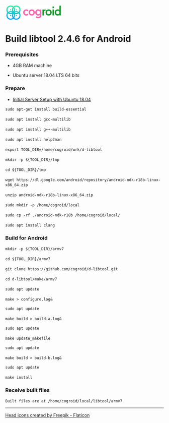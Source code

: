 [![cogroid.com](https://github.com/cogroid/resources/raw/main/images/banner/cogroid-48.png)](https://cogroid.com)

# Build libtool 2.4.6 for Android

### Prerequisites

* 4GB RAM machine

* Ubuntu server 18.04 LTS 64 bits

### Prepare

* [Initial Server Setup with Ubuntu 18.04](https://www.digitalocean.com/community/tutorials/initial-server-setup-with-ubuntu-18-04)

```
sudo apt-get install build-essential

sudo apt install gcc-multilib

sudo apt install g++-multilib

sudo apt install help2man

export TOOL_DIR=/home/cogroid/wrk/d-libtool

mkdir -p ${TOOL_DIR}/tmp

cd ${TOOL_DIR}/tmp

wget https://dl.google.com/android/repository/android-ndk-r18b-linux-x86_64.zip

unzip android-ndk-r18b-linux-x86_64.zip

sudo mkdir -p /home/cogroid/local

sudo cp -rf ./android-ndk-r18b /home/cogroid/local/

sudo apt install clang
```

### Build for Android

```
mkdir -p ${TOOL_DIR}/armv7

cd ${TOOL_DIR}/armv7

git clone https://github.com/cogroid/d-libtool.git

cd d-libtool/make/armv7

sudo apt update

make > configure.log&
```

```
sudo apt update

make build > build-a.log&
```

```
sudo apt update

make update_makefile
```

```
sudo apt update

make build > build-b.log&
```

```
sudo apt update

make install
```

### Receive built files

```
Built files are at /home/cogroid/local/libtool/armv7
```

---
[Head icons created by Freepik - Flaticon](https://www.flaticon.com/free-icons/head)
